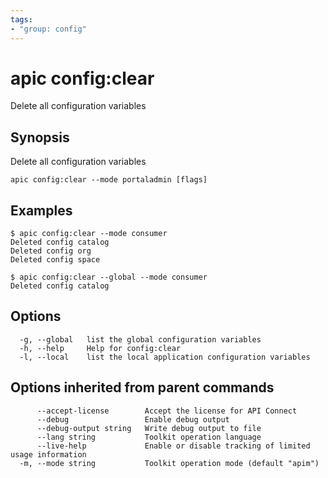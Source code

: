 ```yaml
---
tags:
- "group: config"
---
```

# apic config:clear

Delete all configuration variables

## Synopsis

Delete all configuration variables

```
apic config:clear --mode portaladmin [flags]
```

## Examples

```
$ apic config:clear --mode consumer
Deleted config catalog
Deleted config org
Deleted config space

$ apic config:clear --global --mode consumer
Deleted config catalog

```

## Options

```
  -g, --global   list the global configuration variables
  -h, --help     Help for config:clear
  -l, --local    list the local application configuration variables
```

## Options inherited from parent commands

```
      --accept-license        Accept the license for API Connect
      --debug                 Enable debug output
      --debug-output string   Write debug output to file
      --lang string           Toolkit operation language
      --live-help             Enable or disable tracking of limited usage information
  -m, --mode string           Toolkit operation mode (default "apim")
```
